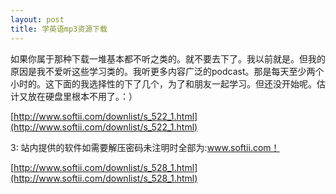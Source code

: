 ```yaml
---
layout: post
title: 学英语mp3资源下载
---
```


如果你属于那种下载一堆基本都不听之类的。就不要去下了。我以前就是。但我的原因是我不爱听这些学习类的。我听更多内容广泛的podcast。那是每天至少两个小时的。这下面的我选择性的下了几个，为了和朋友一起学习。但还没开始呢。估计又放在硬盘里根本不用了。：）

[http://www.softii.com/downlist/s_522_1.html](http://www.softii.com/downlist/s_522_1.html)

3: 站内提供的软件如需要解压密码未注明时全部为:www.softii.com！

[http://www.softii.com/downlist/s_528_1.html](http://www.softii.com/downlist/s_528_1.html)
